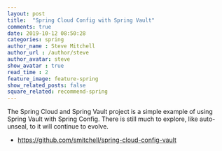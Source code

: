 ```yaml
---
layout: post
title:  "Spring Cloud Config with Spring Vault"
comments: true
date: 2019-10-12 08:50:28
categories: spring
author_name : Steve Mitchell
author_url : /author/steve
author_avatar: steve
show_avatar : true
read_time : 2
feature_image: feature-spring
show_related_posts: false
square_related: recommend-spring
---
```


The Spring Cloud and Spring Vault project is a simple example of using Spring Vault with Spring Config. There is still much to explore, like auto-unseal, to it will continue to evolve.

* <a href="https://github.com/smitchell/spring-cloud-config-vault">https://github.com/smitchell/spring-cloud-config-vault</a>


[jekyll]:      http://jekyllrb.com
[jekyll-gh]:   https://github.com/jekyll/jekyll
[jekyll-help]: https://github.com/jekyll/jekyll-help
